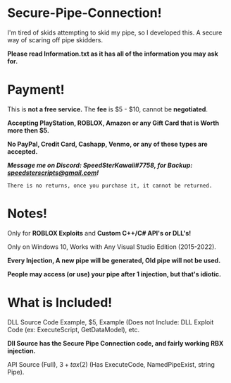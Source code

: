 # Secure-Pipe-Connection!

I'm tired of skids attempting to skid my pipe, so I developed this. A secure way of scaring off pipe skidders.

**Please read Information.txt as it has all of the information you may ask for.**

# Payment!
This is **not a free service.** The **fee** is $5 - $10, cannot be **negotiated**.

**Accepting PlayStation, ROBLOX, Amazon or any Gift Card that is Worth more then $5.**

**No PayPal, Credit Card, Cashapp, Venmo, or any of these types are accepted.**

***Message me on Discord: SpeedSterKawaii#7758, for Backup: speedsterscripts@gmail.com!***

```There is no returns, once you purchase it, it cannot be returned.```

# Notes!
Only for **ROBLOX Exploits** and **Custom C++/C# API's or DLL's!**

Only on Windows 10, Works with Any Visual Studio Edition (2015-2022).

**Every Injection, A new pipe will be generated, Old pipe will not be used.**

**People may access (or use) your pipe after 1 injection, but that's idiotic.**

# What is Included!

DLL Source Code Example, $5, Example (Does not Include: DLL Exploit Code (ex: ExecuteScript, GetDataModel), etc.

**Dll Source has the Secure Pipe Connection code, and fairly working RBX injection.**

API Source (Full), $3 + tax ($2) (Has ExecuteCode, NamedPipeExist, string Pipe).
